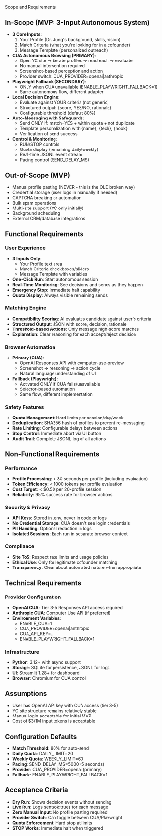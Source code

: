 Scope and Requirements

## In-Scope (MVP: 3-Input Autonomous System)
- **3 Core Inputs**:
  1. Your Profile (Dr. Jung's background, skills, vision)
  2. Match Criteria (what you're looking for in a cofounder)
  3. Message Template (personalized outreach)
- **CUA Autonomous Browsing (PRIMARY)**:
  - Open YC site → iterate profiles → read each → evaluate
  - No manual intervention required
  - Screenshot-based perception and action
  - Provider switch: CUA_PROVIDER=openai|anthropic
- **Playwright Fallback (SECONDARY)**:
  - ONLY when CUA unavailable (ENABLE_PLAYWRIGHT_FALLBACK=1)
  - Same autonomous flow, different adapter
- **Local Decision Engine**:
  - Evaluate against YOUR criteria (not generic)
  - Structured output: {score, YES/NO, rationale}
  - Configurable threshold (default 80%)
- **Auto-Messaging with Safeguards**:
  - Send ONLY if: match=YES + within quota + not duplicate
  - Template personalization with {name}, {tech}, {hook}
  - Verification of send success
- **Control & Monitoring**:
  - RUN/STOP controls
  - Quota display (remaining daily/weekly)
  - Real-time JSONL event stream
  - Pacing control (SEND_DELAY_MS)

## Out-of-Scope (MVP)
- Manual profile pasting (NEVER - this is the OLD broken way)
- Credential storage (user logs in manually if needed)
- CAPTCHA breaking or automation
- Bulk spam operations
- Multi-site support (YC only initially)
- Background scheduling
- External CRM/database integrations

## Functional Requirements

### User Experience
- **3 Inputs Only**:
  - Your Profile text area
  - Match Criteria checkboxes/sliders
  - Message Template with variables
- **One-Click Run**: Start autonomous session
- **Real-Time Monitoring**: See decisions and sends as they happen
- **Emergency Stop**: Immediate halt capability
- **Quota Display**: Always visible remaining sends

### Matching Engine
- **Compatibility Scoring**: AI evaluates candidate against user's criteria
- **Structured Output**: JSON with score, decision, rationale
- **Threshold-based Actions**: Only message high-score matches
- **Explanation**: Clear reasoning for each accept/reject decision

### Browser Automation
- **Primary (CUA)**:
  - OpenAI Responses API with computer-use-preview
  - Screenshot → reasoning → action cycle
  - Natural language understanding of UI
- **Fallback (Playwright)**:
  - Activated ONLY if CUA fails/unavailable
  - Selector-based automation
  - Same flow, different implementation

### Safety Features
- **Quota Management**: Hard limits per session/day/week
- **Deduplication**: SHA256 hash of profiles to prevent re-messaging
- **Rate Limiting**: Configurable delays between actions
- **Stop Control**: Immediate abort via UI button
- **Audit Trail**: Complete JSONL log of all actions

## Non-Functional Requirements

### Performance
- **Profile Processing**: < 30 seconds per profile (including evaluation)
- **Token Efficiency**: < 1000 tokens per profile evaluation
- **Cost Target**: < $0.50 per 20-profile session
- **Reliability**: 95% success rate for browser actions

### Security & Privacy
- **API Keys**: Stored in .env, never in code or logs
- **No Credential Storage**: CUA doesn't see login credentials
- **PII Handling**: Optional redaction in logs
- **Isolated Sessions**: Each run in separate browser context

### Compliance
- **Site ToS**: Respect rate limits and usage policies
- **Ethical Use**: Only for legitimate cofounder matching
- **Transparency**: Clear about automated nature when appropriate

## Technical Requirements

### Provider Configuration
- **OpenAI CUA**: Tier 3-5 Responses API access required
- **Anthropic CUA**: Computer Use API (if preferred)
- **Environment Variables**:
  - ENABLE_CUA=1
  - CUA_PROVIDER=openai|anthropic
  - CUA_API_KEY=...
  - ENABLE_PLAYWRIGHT_FALLBACK=1

### Infrastructure
- **Python**: 3.12+ with async support
- **Storage**: SQLite for persistence, JSONL for logs
- **UI**: Streamlit 1.28+ for dashboard
- **Browser**: Chromium for CUA control

## Assumptions
- User has OpenAI API key with CUA access (tier 3-5)
- YC site structure remains relatively stable
- Manual login acceptable for initial MVP
- Cost of $3/1M input tokens is acceptable

## Configuration Defaults
- **Match Threshold**: 80% for auto-send
- **Daily Quota**: DAILY_LIMIT=20
- **Weekly Quota**: WEEKLY_LIMIT=60
- **Pacing**: SEND_DELAY_MS=5000 (5 seconds)
- **Provider**: CUA_PROVIDER=openai (primary)
- **Fallback**: ENABLE_PLAYWRIGHT_FALLBACK=1

## Acceptance Criteria
- **Dry Run**: Shows decision events without sending
- **Live Run**: Logs sent{ok:true} for each message
- **Zero Manual Input**: No profile pasting required
- **Provider Switch**: Can toggle between CUA/Playwright
- **Quota Enforcement**: Hard stop at limits
- **STOP Works**: Immediate halt when triggered
